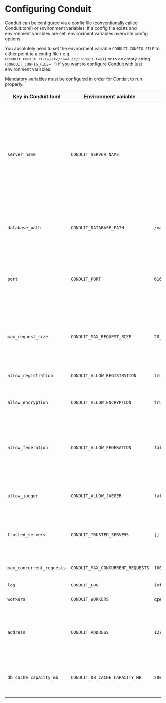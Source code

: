 # Configuring Conduit

Conduit can be configured via a config file (conventionally called Conduit.toml) or environment variables. If a config
file exists and environment variables are set, environment variables overwrite config options.

You absolutely need to set the environment variable `CONDUIT_CONFIG_FILE` to either point to a config file (
e.g. `CONDUIT_CONFIG_FILE=/etc/conduit/Conduit.toml`) or to an empty string (`CONDUIT_CONFIG_FILE=''`) if you want to
configure Conduit with just environment variables.

Mandatory variables must be configured in order for Conduit to run properly.

| Key in Conduit.toml    | Environment variable         | Default value | Mandatory | Description |
| ---------------------- | ---------------------------- | ------------- | --------- | ----------- |
| `server_name`          | `CONDUIT_SERVER_NAME`        |               | yes       | The server_name is the name of this server. It is used as a suffix for user and room ids. Examples: matrix.org, conduit.rs. The Conduit server needs to be reachable at https://your.server.name/ on port 443 (client-server) and 8448 (server-server) OR you can create /.well-known files to redirect requests. See [Client-Server specs](https://matrix.org/docs/spec/client_server/latest#get-well-known-matrix-client) and [Server-Server specs](https://matrix.org/docs/spec/server_server/r0.1.4#get-well-known-matrix-server) for more information. |
| `database_path`        | `CONDUIT_DATABASE_PATH`      | `/var/lib/conduit/` | yes | A directory Conduit where Conduit stores its database and media files. This directory must exist and be writable before Conduit is started. |
| `port`                 | `CONDUIT_PORT`               | `6167`        | yes       | The port Conduit will be running on. You need to set up a reverse proxy in your web server (e.g. apache or nginx), so all requests to /_matrix on port 443 and 8448 will be forwarded to the Conduit instance running on this port. |
| `max_request_size`     | `CONDUIT_MAX_REQUEST_SIZE`   | `20_000_000`  | no        | The maximum size in bytes for uploads (files sent from users on this Conduit server). Uploads will be stored in the database path, so make sure that it has sufficient free space. |
| `allow_registration`   | `CONDUIT_ALLOW_REGISTRATION` | `true`        | no        | Are new users allowed to register accounts on their own? Possible values: `true`, `false`. |
| `allow_encryption`     | `CONDUIT_ALLOW_ENCRYPTION`   | `true`        | no        | Controls whether encrypted rooms can be created or not. Possible values: `true`, `false`. |
| `allow_federation`     | `CONDUIT_ALLOW_FEDERATION`   | `false`       | no        | Federation enables users on your Conduit server to talk to other Matrix users on different Matrix servers. If federation is turned off, only users on your Conduit server can talk to each other. Possible values: `true`, `false`. |
| `allow_jaeger`         | `CONDUIT_ALLOW_JAEGER`       | `false`       | no        | Enable jaeger to support monitoring and troubleshooting through jaeger. Possible values: `true`, `false`. |
| `trusted_servers`      | `CONDUIT_TRUSTED_SERVERS`    | `[]`          | no        | List of servers, which Conduit trusts enough to ask them for public keys of other, newly found servers. E.g. to trust the matrix.org server, set this value to `["matrix.org"]`. |
| `max_concurrent_requests` | `CONDUIT_MAX_CONCURRENT_REQUESTS` | `100` | no        | How many requests Conduit sends to other servers at the same time. |
| `log`                  | `CONDUIT_LOG`                | `info,state_res=warn,rocket=off,_=off,sled=off` | no | Configures which kind of messages Conduit logs. |
| `workers`              | `CONDUIT_WORKERS`            | cpu core count * 2 | no   | How many worker processes are used.
| `address`              | `CONDUIT_ADDRESS`            | `127.0.0.1`   | no        | Which IP address conduit is listening on. 127.0.0.1 means that Conduit can only be accessed from the same server or through a reverse proxy on that server.
| `db_cache_capacity_mb` | `CONDUIT_DB_CACHE_CAPACITY_MB` | `200`       | no        | The total amount of memory that the database will use. (this needs clearification: In RAM or on disk and for what exactly?)